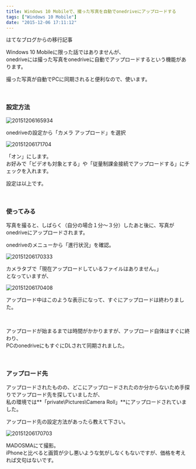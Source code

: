 ```yaml
---
title: Windows 10 Mobileで、撮った写真を自動でonedriveにアップロードする
tags: ["Windows 10 Mobile"]
date: "2015-12-06 17:11:12"
---
```


<div class="alert info">
はてなブログからの移行記事
</div>

Windows 10 Mobileに限った話ではありませんが、  
onedriveには撮った写真をonedriveに自動でアップロードするという機能があります。

撮った写真が自動でPCに同期されると便利なので、使います。


<br>

### 設定方法

![20151206165934](20151206165934.png)

onedriveの設定から「カメラ アップロード」を選択

![20151206171704](20151206171704.png)

「オン」にします。  
お好みで「ビデオも対象とする」や「従量制課金接続でアップロードする」にチェックを入れます。

設定は以上です。

<br>

### 使ってみる

写真を撮ると、しばらく（自分の場合１分～３分）したあと後に、写真がonedriveにアップロードされます。

onedriveのメニューから「進行状況」を確認。

![20151206170333](20151206170333.png)

カメラタブで「現在アップロードしているファイルはありません。」  
となっていますが、

![20151206170408](20151206170408.png)

アップロード中はこのような表示になって、すぐにアップロードは終わりました。

<br>

アップロードが始まるまでは時間がかかりますが、アップロード自体はすぐに終わり、  
PCのonedriveにもすぐにDLされて同期されました。

<br>

### アップロード先

アップロードされたものの、どこにアップロードされたのか分からないため手探りでアップロード先を探していましたが、  
私の環境では**「private\Pictures\Camera Roll」**にアップロードされていました。

アップロード先の設定方法があったら教えて下さい。

![20151206170703](20151206170703.png)

MADOSMAにて撮影。  
iPhoneと比べると画質が少し悪いような気がしなくもないですが、価格を考えれば文句はないです。

<br>

